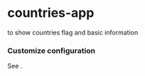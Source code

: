 # countries-app
to show countries flag and basic information

### Customize configuration
See [](https://appcountries-api-vue.netlify.app/).
